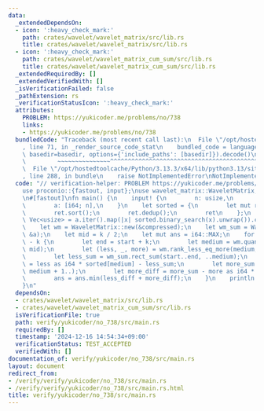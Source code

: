 ```yaml
---
data:
  _extendedDependsOn:
  - icon: ':heavy_check_mark:'
    path: crates/wavelet/wavelet_matrix/src/lib.rs
    title: crates/wavelet/wavelet_matrix/src/lib.rs
  - icon: ':heavy_check_mark:'
    path: crates/wavelet/wavelet_matrix_cum_sum/src/lib.rs
    title: crates/wavelet/wavelet_matrix_cum_sum/src/lib.rs
  _extendedRequiredBy: []
  _extendedVerifiedWith: []
  _isVerificationFailed: false
  _pathExtension: rs
  _verificationStatusIcon: ':heavy_check_mark:'
  attributes:
    PROBLEM: https://yukicoder.me/problems/no/738
    links:
    - https://yukicoder.me/problems/no/738
  bundledCode: "Traceback (most recent call last):\n  File \"/opt/hostedtoolcache/Python/3.13.3/x64/lib/python3.13/site-packages/onlinejudge_verify/documentation/build.py\"\
    , line 71, in _render_source_code_stat\n    bundled_code = language.bundle(stat.path,\
    \ basedir=basedir, options={'include_paths': [basedir]}).decode()\n          \
    \         ~~~~~~~~~~~~~~~^^^^^^^^^^^^^^^^^^^^^^^^^^^^^^^^^^^^^^^^^^^^^^^^^^^^^^^^^^^^^^^^^^\n\
    \  File \"/opt/hostedtoolcache/Python/3.13.3/x64/lib/python3.13/site-packages/onlinejudge_verify/languages/rust.py\"\
    , line 288, in bundle\n    raise NotImplementedError\nNotImplementedError\n"
  code: "// verification-helper: PROBLEM https://yukicoder.me/problems/no/738\n\n\
    use proconio::{fastout, input};\nuse wavelet_matrix::WaveletMatrix;\nuse wavelet_matrix_cum_sum::WaveletMatrixCumSum;\n\
    \n#[fastout]\nfn main() {\n    input! {\n        n: usize,\n        k: usize,\n\
    \        a: [i64; n],\n    }\n    let sorted = {\n        let mut ret = a.clone();\n\
    \        ret.sort();\n        ret.dedup();\n        ret\n    };\n    let compressed:\
    \ Vec<usize> = a.iter().map(|x| sorted.binary_search(x).unwrap()).collect();\n\
    \    let wm = WaveletMatrix::new(&compressed);\n    let wm_sum = WaveletMatrixCumSum::new(&compressed,\
    \ &a);\n    let mid = k / 2;\n    let mut ans = i64::MAX;\n    for start in 0..=n\
    \ - k {\n        let end = start + k;\n        let medium = wm.quantile(start..end,\
    \ mid);\n        let (less, _, more) = wm.rank_less_eq_more(medium, start..end);\n\
    \        let less_sum = wm_sum.rect_sum(start..end, ..medium);\n        let less_diff\
    \ = less as i64 * sorted[medium] - less_sum;\n        let more_sum = wm_sum.rect_sum(start..end,\
    \ medium + 1..);\n        let more_diff = more_sum - more as i64 * sorted[medium];\n\
    \        ans = ans.min(less_diff + more_diff);\n    }\n    println!(\"{}\", ans);\n\
    }\n"
  dependsOn:
  - crates/wavelet/wavelet_matrix/src/lib.rs
  - crates/wavelet/wavelet_matrix_cum_sum/src/lib.rs
  isVerificationFile: true
  path: verify/yukicoder/no_738/src/main.rs
  requiredBy: []
  timestamp: '2024-12-16 14:54:34+09:00'
  verificationStatus: TEST_ACCEPTED
  verifiedWith: []
documentation_of: verify/yukicoder/no_738/src/main.rs
layout: document
redirect_from:
- /verify/verify/yukicoder/no_738/src/main.rs
- /verify/verify/yukicoder/no_738/src/main.rs.html
title: verify/yukicoder/no_738/src/main.rs
---
```

